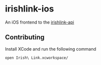 # irishlink-ios
An iOS frontend to the [irishlink-api](https://github.com/willmarkley/irishlink-api)

## Contributing
Install XCode and run the following command
```
open Irish\ Link.xcworkspace/
```

